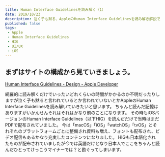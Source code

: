 ```yaml
---
title: Human Interface Guidelinesを読み解く（1）
date: 2019/10/23
description: 泣く子も黙る、AppleのHuman Interface Guidelinesを読み解き解説できたらと思います。
published: false
tags: 
 - Apple
 - Human Interface Guidelines
 - HIG
 - UI/UX
 - iOS
---
```


## まずはサイトの構成から見ていきましょう。

[Human Interface Guidelines - Design - Apple Developer](https://developer.apple.com/design/resources/)

網羅的に読み解くだけでいったいどれくらいの時間がかかるのか不明だったりしますが泣く子も黙ると言われているとか言われていないとかAppleのHuman Interface Guidelinesを読み解いていきたいと思います。
ちゃんと読んだ記憶はありますがいかんせんそれはそれはかなり前のことになります。
その時もiOSバージョンのHuman Interface Guidelines（以下HIG）を読んだだけで当時はまだPDFで配布されていました。
今は「macOS」「iOS」「watchOS」「tvOS」とそれぞれのプラットフォームごとに整備され資料も増え、フォントも配布され、ビデオ配信もあるかなり充実したコンテンツになりました。
HIGも日本語化されたものが配布されていましたが今では英語だけとなり日本人でここをちゃんと読んだひとってけっこうマイナーでは？と勘ぐってしまいます。

